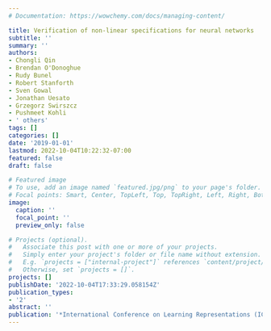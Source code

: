 ```yaml
---
# Documentation: https://wowchemy.com/docs/managing-content/

title: Verification of non-linear specifications for neural networks
subtitle: ''
summary: ''
authors:
- Chongli Qin
- Brendan O'Donoghue
- Rudy Bunel
- Robert Stanforth
- Sven Gowal
- Jonathan Uesato
- Grzegorz Swirszcz
- Pushmeet Kohli
- ' others'
tags: []
categories: []
date: '2019-01-01'
lastmod: 2022-10-04T10:22:32-07:00
featured: false
draft: false

# Featured image
# To use, add an image named `featured.jpg/png` to your page's folder.
# Focal points: Smart, Center, TopLeft, Top, TopRight, Left, Right, BottomLeft, Bottom, BottomRight.
image:
  caption: ''
  focal_point: ''
  preview_only: false

# Projects (optional).
#   Associate this post with one or more of your projects.
#   Simply enter your project's folder or file name without extension.
#   E.g. `projects = ["internal-project"]` references `content/project/deep-learning/index.md`.
#   Otherwise, set `projects = []`.
projects: []
publishDate: '2022-10-04T17:33:29.058154Z'
publication_types:
- '2'
abstract: ''
publication: '*International Conference on Learning Representations (ICLR) 2019*'
---
```

